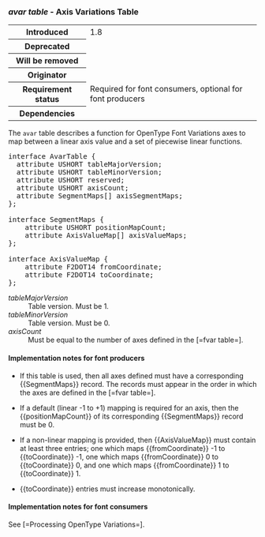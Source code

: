<h3 id="avar"><dfn>avar table</dfn> - Axis Variations Table</h3>

<table>
    <tr><th>Introduced</th> <td> 1.8 </td> </tr>
    <tr><th>Deprecated</th> <td> </td> </tr>
    <tr><th>Will be removed</th> <td> </td> </tr>
    <tr><th>Originator</th> <td> </td> </tr>
    <tr><th>Requirement status</th> <td> Required for font consumers, optional for font producers</td> </tr>
    <tr><th>Dependencies</th> <td> </td> </tr>
</table>

The `avar` table describes a function for OpenType Font Variations axes to map between a linear axis value and a set of piecewise linear functions.

<pre class="idl">
interface AvarTable {
  attribute USHORT tableMajorVersion;
  attribute USHORT tableMinorVersion;
  attribute USHORT reserved;
  attribute USHORT axisCount;
  attribute SegmentMaps[] axisSegmentMaps;
};

interface SegmentMaps {
	attribute USHORT positionMapCount;
	attribute AxisValueMap[] axisValueMaps;
};

interface AxisValueMap {
	attribute F2DOT14 fromCoordinate;
	attribute F2DOT14 toCoordinate;
};
</pre>

<dl dfn-type=attribute dfn-for=AvarTable>
  <dt><dfn>tableMajorVersion</dfn></dt>
  <dd>Table version. Must be 1.</dd>
  <dt><dfn>tableMinorVersion</dfn></dt>
  <dd>Table version. Must be 0.</dd>
  <dt><dfn>axisCount</dfn></dt>
  <dd>Must be equal to the number of axes defined in the [=fvar table=].</dd>
</dl>

<h4 id="avar.in-prod">Implementation notes for font producers</h4>

* If this table is used, then all axes defined must have a corresponding {{SegmentMaps}} record. The records must appear in the order in which the axes are defined in the [=fvar table=].

* If a default (linear -1 to +1) mapping is required for an axis, then the {{positionMapCount}} of its corresponding {{SegmentMaps}} record must be 0.

* If a non-linear mapping is provided, then {{AxisValueMap}} must contain at least three entries; one which maps {{fromCoordinate}} -1 to {{toCoordinate}} -1, one which maps {{fromCoordinate}} 0 to {{toCoordinate}} 0, and one which maps {{fromCoordinate}} 1 to {{toCoordinate}} 1.

* {{toCoordinate}} entries must increase monotonically.

<h4 id="avar.in-cons">Implementation notes for font consumers</h4>

See [=Processing OpenType Variations=].

